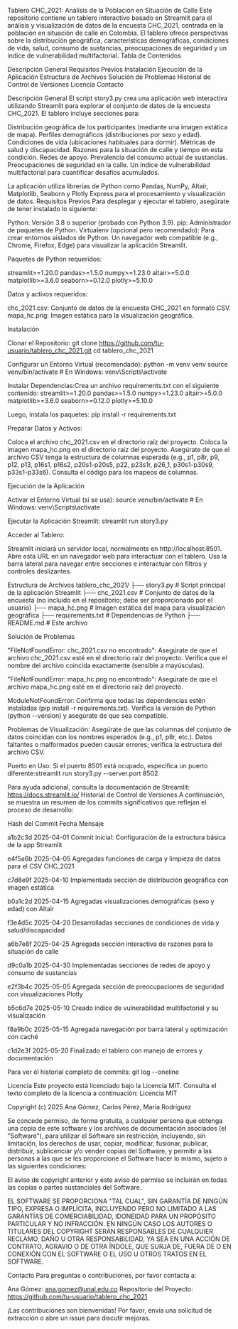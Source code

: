 Tablero CHC_2021: Análisis de la Población en Situación de Calle
Este repositorio contiene un tablero interactivo basado en Streamlit para el análisis y visualización de datos de la encuesta CHC_2021, centrada en la población en situación de calle en Colombia. El tablero ofrece perspectivas sobre la distribución geográfica, características demográficas, condiciones de vida, salud, consumo de sustancias, preocupaciones de seguridad y un índice de vulnerabilidad multifactorial.
Tabla de Contenidos

Descripción General
Requisitos Previos
Instalación
Ejecución de la Aplicación
Estructura de Archivos
Solución de Problemas
Historial de Control de Versiones
Licencia
Contacto

Descripción General
El script story3.py crea una aplicación web interactiva utilizando Streamlit para explorar el conjunto de datos de la encuesta CHC_2021. El tablero incluye secciones para:

Distribución geográfica de los participantes (mediante una imagen estática de mapa).
Perfiles demográficos (distribuciones por sexo y edad).
Condiciones de vida (ubicaciones habituales para dormir).
Métricas de salud y discapacidad.
Razones para la situación de calle y tiempo en esta condición.
Redes de apoyo.
Prevalencia del consumo actual de sustancias.
Preocupaciones de seguridad en la calle.
Un índice de vulnerabilidad multifactorial para cuantificar desafíos acumulados.

La aplicación utiliza librerías de Python como Pandas, NumPy, Altair, Matplotlib, Seaborn y Plotly Express para el procesamiento y visualización de datos.
Requisitos Previos
Para desplegar y ejecutar el tablero, asegúrate de tener instalado lo siguiente:

Python: Versión 3.8 o superior (probado con Python 3.9).
pip: Administrador de paquetes de Python.
Virtualenv (opcional pero recomendado): Para crear entornos aislados de Python.
Un navegador web compatible (e.g., Chrome, Firefox, Edge) para visualizar la aplicación Streamlit.

Paquetes de Python requeridos:

streamlit>=1.20.0
pandas>=1.5.0
numpy>=1.23.0
altair>=5.0.0
matplotlib>=3.6.0
seaborn>=0.12.0
plotly>=5.10.0

Datos y activos requeridos:

chc_2021.csv: Conjunto de datos de la encuesta CHC_2021 en formato CSV.
mapa_hc.png: Imagen estática para la visualización geográfica.

Instalación

Clonar el Repositorio:
git clone https://github.com/tu-usuario/tablero_chc_2021.git
cd tablero_chc_2021


Configurar un Entorno Virtual (recomendado):
python -m venv venv
source venv/bin/activate  # En Windows: venv\Scripts\activate


Instalar Dependencias:Crea un archivo requirements.txt con el siguiente contenido:
streamlit>=1.20.0
pandas>=1.5.0
numpy>=1.23.0
altair>=5.0.0
matplotlib>=3.6.0
seaborn>=0.12.0
plotly>=5.10.0

Luego, instala los paquetes:
pip install -r requirements.txt


Preparar Datos y Activos:

Coloca el archivo chc_2021.csv en el directorio raíz del proyecto.
Coloca la imagen mapa_hc.png en el directorio raíz del proyecto.
Asegúrate de que el archivo CSV tenga la estructura de columnas esperada (e.g., p1, p8r, p9, p12, p13, p16s1, p16s2, p20s1-p20s5, p22, p23s1r, p26_1, p30s1-p30s9, p33s1-p33s6). Consulta el código para los mapeos de columnas.



Ejecución de la Aplicación

Activar el Entorno Virtual (si se usa):
source venv/bin/activate  # En Windows: venv\Scripts\activate


Ejecutar la Aplicación Streamlit:
streamlit run story3.py


Acceder al Tablero:

Streamlit iniciará un servidor local, normalmente en http://localhost:8501.
Abre esta URL en un navegador web para interactuar con el tablero.
Usa la barra lateral para navegar entre secciones e interactuar con filtros y controles deslizantes.



Estructura de Archivos
tablero_chc_2021/
├── story3.py              # Script principal de la aplicación Streamlit
├── chc_2021.csv           # Conjunto de datos de la encuesta (no incluido en el repositorio; debe ser proporcionado por el usuario)
├── mapa_hc.png            # Imagen estática del mapa para visualización geográfica
├── requirements.txt       # Dependencias de Python
├── README.md              # Este archivo

Solución de Problemas

"FileNotFoundError: chc_2021.csv no encontrado":
Asegúrate de que el archivo chc_2021.csv esté en el directorio raíz del proyecto.
Verifica que el nombre del archivo coincida exactamente (sensible a mayúsculas).


"FileNotFoundError: mapa_hc.png no encontrado":
Asegúrate de que el archivo mapa_hc.png esté en el directorio raíz del proyecto.


ModuleNotFoundError:
Confirma que todas las dependencias estén instaladas (pip install -r requirements.txt).
Verifica la versión de Python (python --version) y asegúrate de que sea compatible.


Problemas de Visualización:
Asegúrate de que las columnas del conjunto de datos coincidan con los nombres esperados (e.g., p1, p8r, etc.).
Datos faltantes o malformados pueden causar errores; verifica la estructura del archivo CSV.


Puerto en Uso:
Si el puerto 8501 está ocupado, especifica un puerto diferente:streamlit run story3.py --server.port 8502





Para ayuda adicional, consulta la documentación de Streamlit: https://docs.streamlit.io/
Historial de Control de Versiones
A continuación, se muestra un resumen de los commits significativos que reflejan el proceso de desarrollo:



Hash del Commit
Fecha
Mensaje



a1b2c3d
2025-04-01
Commit inicial: Configuración de la estructura básica de la app Streamlit


e4f5a6b
2025-04-05
Agregadas funciones de carga y limpieza de datos para el CSV CHC_2021


c7d8e9f
2025-04-10
Implementada sección de distribución geográfica con imagen estática


b0a1c2d
2025-04-15
Agregadas visualizaciones demográficas (sexo y edad) con Altair


f3e4d5c
2025-04-20
Desarrolladas secciones de condiciones de vida y salud/discapacidad


a6b7e8f
2025-04-25
Agregada sección interactiva de razones para la situación de calle


d9c0a1b
2025-04-30
Implementadas secciones de redes de apoyo y consumo de sustancias


e2f3b4c
2025-05-05
Agregada sección de preocupaciones de seguridad con visualizaciones Plotly


b5c6d7e
2025-05-10
Creado índice de vulnerabilidad multifactorial y su visualización


f8a9b0c
2025-05-15
Agregada navegación por barra lateral y optimización con caché


c1d2e3f
2025-05-20
Finalizado el tablero con manejo de errores y documentación


Para ver el historial completo de commits:
git log --oneline

Licencia
Este proyecto está licenciado bajo la Licencia MIT. Consulta el texto completo de la licencia a continuación:
Licencia MIT

Copyright (c) 2025 Ana Gómez, Carlos Pérez, María Rodríguez

Se concede permiso, de forma gratuita, a cualquier persona que obtenga una copia
de este software y los archivos de documentación asociados (el "Software"), para
utilizar el Software sin restricción, incluyendo, sin limitación, los derechos de
usar, copiar, modificar, fusionar, publicar, distribuir, sublicenciar y/o vender
copias del Software, y permitir a las personas a las que se les proporcione el
Software hacer lo mismo, sujeto a las siguientes condiciones:

El aviso de copyright anterior y este aviso de permiso se incluirán en todas las
copias o partes sustanciales del Software.

EL SOFTWARE SE PROPORCIONA "TAL CUAL", SIN GARANTÍA DE NINGÚN TIPO, EXPRESA O
IMPLÍCITA, INCLUYENDO PERO NO LIMITADO A LAS GARANTÍAS DE COMERCIABILIDAD,
IDONEIDAD PARA UN PROPÓSITO PARTICULAR Y NO INFRACCIÓN. EN NINGÚN CASO LOS
AUTORES O TITULARES DEL COPYRIGHT SERÁN RESPONSABLES DE CUALQUIER RECLAMO,
DAÑO U OTRA RESPONSABILIDAD, YA SEA EN UNA ACCIÓN DE CONTRATO, AGRAVIO O DE
OTRA ÍNDOLE, QUE SURJA DE, FUERA DE O EN CONEXIÓN CON EL SOFTWARE O EL USO U
OTROS TRATOS EN EL SOFTWARE.

Contacto
Para preguntas o contribuciones, por favor contacta a:

Ana Gómez: ana.gomez@unal.edu.co
Repositorio del Proyecto: https://github.com/tu-usuario/tablero_chc_2021

¡Las contribuciones son bienvenidas! Por favor, envía una solicitud de extracción o abre un issue para discutir mejoras.
